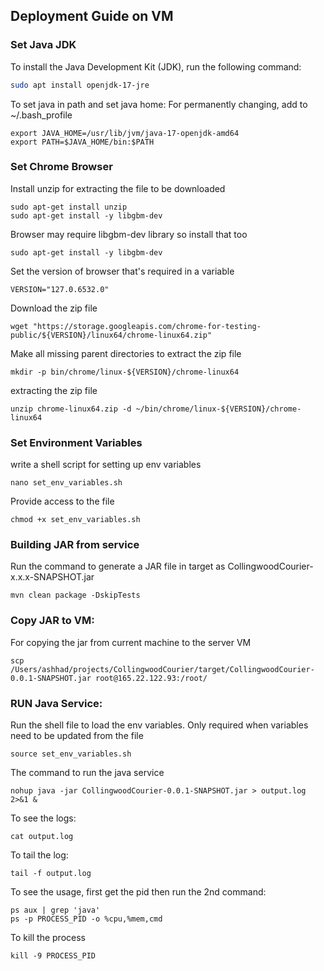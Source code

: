 
## Deployment Guide on VM

### Set Java JDK
To install the Java Development Kit (JDK), run the following command:
```sh
sudo apt install openjdk-17-jre
```
To set java in path and set java home:
For permanently changing, add to ~/.bash_profile
```
export JAVA_HOME=/usr/lib/jvm/java-17-openjdk-amd64
export PATH=$JAVA_HOME/bin:$PATH
```


### Set Chrome Browser
Install unzip for extracting the file to be downloaded
```
sudo apt-get install unzip
sudo apt-get install -y libgbm-dev
```

Browser may require libgbm-dev library so install that too
```
sudo apt-get install -y libgbm-dev
```

Set the version of browser that's required in a variable
```
VERSION="127.0.6532.0"
```
Download the zip file
```
wget "https://storage.googleapis.com/chrome-for-testing-public/${VERSION}/linux64/chrome-linux64.zip"
```
Make all missing parent directories to extract the zip file
```
mkdir -p bin/chrome/linux-${VERSION}/chrome-linux64
```
extracting the zip file
```
unzip chrome-linux64.zip -d ~/bin/chrome/linux-${VERSION}/chrome-linux64
```

### Set Environment Variables
write a shell script for setting up env variables
```
nano set_env_variables.sh
```

Provide access to the file
```
chmod +x set_env_variables.sh
```

### Building JAR from service
Run the command to generate a JAR file in target as CollingwoodCourier-x.x.x-SNAPSHOT.jar
```
mvn clean package -DskipTests
```

### Copy JAR to VM:
For copying the jar from current machine to the server VM
```
scp /Users/ashhad/projects/CollingwoodCourier/target/CollingwoodCourier-0.0.1-SNAPSHOT.jar root@165.22.122.93:/root/
```

### RUN Java Service:
Run the shell file to load the env variables. Only required when variables need to be updated from the file
```
source set_env_variables.sh
```

The command to run the java service
```
nohup java -jar CollingwoodCourier-0.0.1-SNAPSHOT.jar > output.log 2>&1 &
```

To see the logs:
```
cat output.log
```
To tail the log:
```
tail -f output.log
```
To see the usage, first get the pid then run the 2nd command:
```
ps aux | grep 'java'
ps -p PROCESS_PID -o %cpu,%mem,cmd
```

To kill the process
```
kill -9 PROCESS_PID
```

